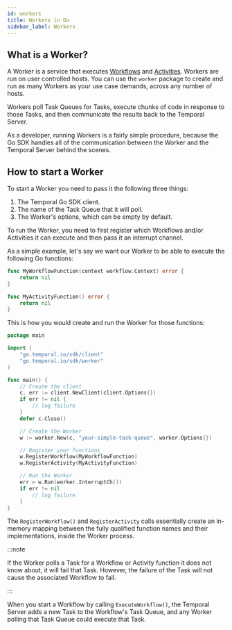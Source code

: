 ```yaml
---
id: workers
title: Workers in Go
sidebar_label: Workers
---
```


## What is a Worker?

A Worker is a service that executes [Workflows](/docs/go/workflows) and [Activities](/docs/go/activities).
Workers are run on user controlled hosts.
You can use the `worker` package to create and run as many Workers as your use case demands, across any number of hosts.

Workers poll Task Queues for Tasks, execute chunks of code in response to those Tasks, and then communicate the results back to the Temporal Server.

As a developer, running Workers is a fairly simple procedure, because the Go SDK handles all of the communication between the Worker and the Temporal Server behind the scenes.

## How to start a Worker

To start a Worker you need to pass it the following three things:

1. The Temporal Go SDK client.
2. The name of the Task Queue that it will poll.
3. The Worker's options, which can be empty by default.

To run the Worker, you need to first register which Workflows and/or Activities it can execute and then pass it an interrupt channel.

As a simple example, let's say we want our Worker to be able to execute the following Go functions:

```go
func MyWorkflowFunction(context workflow.Context) error {
	return nil
}

func MyActivityFunction() error {
	return nil
}
```

This is how you would create and run the Worker for those functions:

```go
package main

import (		
	"go.temporal.io/sdk/client"
	"go.temporal.io/sdk/worker"
)

func main() {
	// Create the client
	c, err := client.NewClient(client.Options{})
	if err != nil {
		// log failure
	}
	defer c.Close()

	// Create the Worker
	w := worker.New(c, "your-simple-task-queue", worker.Options{})

	// Register your functions
	w.RegisterWorkflow(MyWorkflowFunction)
	w.RegisterActivity(MyActivityFunction)

	// Run the Worker
	err = w.Run(worker.InterruptCh())
	if err != nil
		// log failure
	}
}
```

The `RegisterWorkflow()` and `RegisterActivity` calls essentially create an in-memory mapping between the fully qualified function names and their implementations, inside the Worker process.

:::note

If the Worker polls a Task for a Workflow or Activity function it does not know about, it will fail that Task.
However, the failure of the Task will not cause the associated Workflow to fail.

:::

When you start a Workflow by calling `ExecuteWorkflow()`, the Temporal Server adds a new Task to the Workflow's Task Queue, and any Worker polling that Task Queue could execute that Task.
